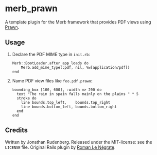 # merb_prawn

A template plugin for the Merb framework that provides PDF views using [Prawn](http://prawn.majesticseacreature.com/).

## Usage

1.  Declare the PDF MIME type in `init.rb`:

        Merb::BootLoader.after_app_loads do
		    Merb.add_mime_type(:pdf, nil, %w[application/pdf])
		end

2.  Name PDF view files like `foo.pdf.prawn`:

        bounding_box [100, 600], :width => 200 do
          text "The rain in spain falls mainly on the plains " * 5
          stroke do
            line bounds.top_left,    bounds.top_right
            line bounds.bottom_left, bounds.bottom_right
          end
        end

## Credits
Written by Jonathan Rudenberg. Released under the MIT-license: see the `LICENSE` file.
Original Rails plugin by [Roman Le Négrate](http://roman.flucti.com).